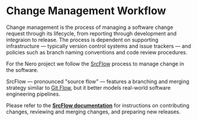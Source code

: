 # Change Management Workflow

Change management is the process of managing a software change request through its lifecycle, from reporting through development and integraion to release. The process is dependent on supporting infrastructure — typically version control systems and issue trackers — and policies such as branch naming conventions and code review procedures.

For the Nero project we follow the [SrcFlow](https://github.com/srcflow/srcflow) process to manage change in the software.

SrcFlow — pronounced "source flow" — features a branching and merging strategy similar to [Git Flow](https://nvie.com/posts/a-successful-git-branching-model/), but it better models real-world software engineering pipelines.

Please refer to the **[SrcFlow documentation](https://github.com/srcflow/srcflow)** for instructions on contributing changes, reviewing and merging changes, and preparing new releases.
